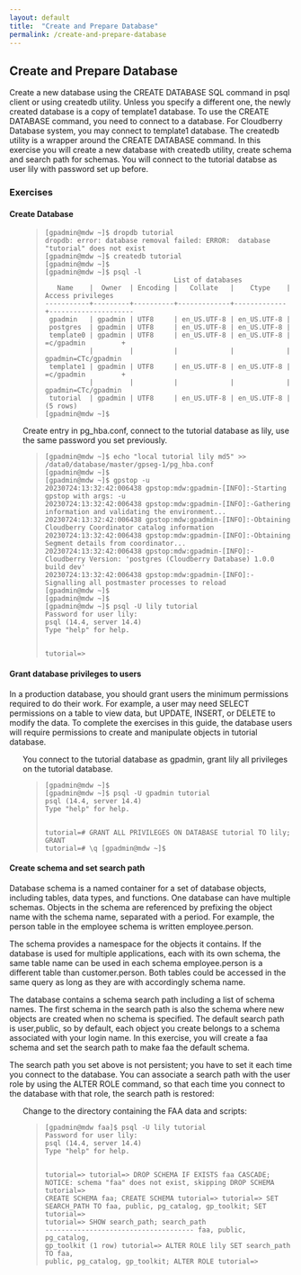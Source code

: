 ```yaml
---
layout: default
title:  "Create and Prepare Database"
permalink: /create-and-prepare-database
---
```


<h2 class='inline-header'>Create and Prepare Database</h2>

<p>Create a new database using the CREATE DATABASE SQL command in psql client or using createdb utility. Unless you specify a different one, the newly created database is a copy of template1 database.
To use the CREATE DATABASE command, you need to connect to a database. For Cloudberry Database system, you may connect to template1 database. The createdb utility is a wrapper around the CREATE DATABASE command. In this exercise you will create a new database with createdb utility, create schema and search path for schemas. You will connect to the tutorial databse as user lily with password set up before.</p>

<h3>
<a id="exercises-1" class="anchor" href="#exercises-1" aria-hidden="true"><span class="octicon octicon-link"></span></a>Exercises</h3>

<h4>
<a id="create-database" class="anchor" href="#create-database" aria-hidden="true"><span class="octicon octicon-link"></span></a>Create Database</h4>

<ol>

<blockquote>
<p><code>[gpadmin@mdw ~]$ dropdb tutorial
dropdb: error: database removal failed: ERROR:  database "tutorial" does not exist
[gpadmin@mdw ~]$ createdb tutorial
[gpadmin@mdw ~]$
[gpadmin@mdw ~]$ psql -l
                                List of databases
   Name    |  Owner  | Encoding |   Collate   |    Ctype    |  Access privileges
-----------+---------+----------+-------------+-------------+---------------------
 gpadmin   | gpadmin | UTF8     | en_US.UTF-8 | en_US.UTF-8 |
 postgres  | gpadmin | UTF8     | en_US.UTF-8 | en_US.UTF-8 |
 template0 | gpadmin | UTF8     | en_US.UTF-8 | en_US.UTF-8 | =c/gpadmin         +
           |         |          |             |             | gpadmin=CTc/gpadmin
 template1 | gpadmin | UTF8     | en_US.UTF-8 | en_US.UTF-8 | =c/gpadmin         +
           |         |          |             |             | gpadmin=CTc/gpadmin
 tutorial  | gpadmin | UTF8     | en_US.UTF-8 | en_US.UTF-8 |
(5 rows)
[gpadmin@mdw ~]$</code></p>
</blockquote>

<p>Create entry in pg_hba.conf, connect to the tutorial database as lily, use the same password you set previously.</p>

<blockquote>
<p><code>[gpadmin@mdw ~]$ echo "local tutorial lily md5" >> /data0/database/master/gpseg-1/pg_hba.conf
[gpadmin@mdw ~]$
[gpadmin@mdw ~]$ gpstop -u
20230724:13:32:42:006438 gpstop:mdw:gpadmin-[INFO]:-Starting gpstop with args: -u
20230724:13:32:42:006438 gpstop:mdw:gpadmin-[INFO]:-Gathering information and validating the environment...
20230724:13:32:42:006438 gpstop:mdw:gpadmin-[INFO]:-Obtaining Cloudberry Coordinator catalog information
20230724:13:32:42:006438 gpstop:mdw:gpadmin-[INFO]:-Obtaining Segment details from coordinator...
20230724:13:32:42:006438 gpstop:mdw:gpadmin-[INFO]:-Cloudberry Version: 'postgres (Cloudberry Database) 1.0.0 build dev'
20230724:13:32:42:006438 gpstop:mdw:gpadmin-[INFO]:-Signalling all postmaster processes to reload
[gpadmin@mdw ~]$
[gpadmin@mdw ~]$
[gpadmin@mdw ~]$ psql -U lily tutorial
Password for user lily:
psql (14.4, server 14.4)
Type "help" for help.

tutorial=>
</code></p>
</blockquote>
</ol>

<h4>
<a id="grant-database-privileges-to-users" class="anchor" href="#grant-database-privileges-to-users" aria-hidden="true"><span class="octicon octicon-link"></span></a>Grant database privileges to users</h4>

<p>In a production database, you should grant users the minimum permissions required to do their work. For example, a user may need SELECT permissions on a table to view data, but UPDATE, INSERT, or DELETE to modify the data.  To complete the exercises in this guide, the database users will require permissions to create and manipulate objects in tutorial database.  </p>

<ol>
<p>You connect to the tutorial database as gpadmin, grant lily all privileges on the tutorial database.</p>

<blockquote>
<p><code>[gpadmin@mdw ~]$
[gpadmin@mdw ~]$ psql -U gpadmin tutorial
psql (14.4, server 14.4)
Type "help" for help.

tutorial=# GRANT ALL PRIVILEGES ON DATABASE tutorial TO lily;
GRANT
tutorial=# \q
[gpadmin@mdw ~]$</code></p>
</blockquote>

</ol>

<h4>
<a id="create-a-schema-and-set-a-search-path" class="anchor" href="#create-a-schema-and-set-a-search-path" aria-hidden="true"><span class="octicon octicon-link"></span></a>Create schema and set search path</h4>

<p>Database schema is a named container for a set of database objects, including tables, data types, and functions. One database can have multiple schemas. Objects in the schema are referenced by prefixing the object name with the schema name, separated with a period. For example, the person table in the employee schema is written employee.person.</p>

<p>The schema provides a namespace for the objects it contains. If the database is used for multiple applications, each with its own schema, the same table name can be used in each schema employee.person is a different table than customer.person. Both tables could be accessed in the same query as long as they are with accordingly schema name.</p>

<p>The database contains a schema search path including a list of schema names. The first schema in the search path is also the schema where new objects are created when no schema is specified. The default search path is user,public, so by default, each object you create belongs to a schema associated with your login name.  In this exercise, you will create a faa schema and set the search path to make faa the default schema.</p>

<p>The search path you set above is not persistent; you have to set it each time you connect to the database. You can associate a search path with the user role by using the ALTER ROLE command, so that each time you connect to the database with that role, the search path is restored:  </p>

<ol>

<p>Change to the directory containing the FAA data and scripts:</p>

<blockquote>
<p><code>[gpadmin@mdw faa]$ psql -U lily tutorial
Password for user lily:
psql (14.4, server 14.4)
Type "help" for help.

tutorial=>
tutorial=> DROP SCHEMA IF EXISTS faa CASCADE;
NOTICE:  schema "faa" does not exist, skipping
DROP SCHEMA
tutorial=> CREATE SCHEMA faa;
CREATE SCHEMA
tutorial=>
tutorial=> SET SEARCH_PATH TO faa, public, pg_catalog, gp_toolkit;
SET
tutorial=>
tutorial=> SHOW search_path;
            search_path
    -------------------------------------
 faa, public, pg_catalog, gp_toolkit
(1 row)
tutorial=> ALTER ROLE lily SET search_path TO faa, public, pg_catalog, gp_toolkit;
ALTER ROLE
tutorial=>
</code></p>
</blockquote>
</ol>
